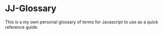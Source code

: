 # JJ-Glossary
This is a my own personal glossary of terms for Javascript to use as a quick reference guide.
